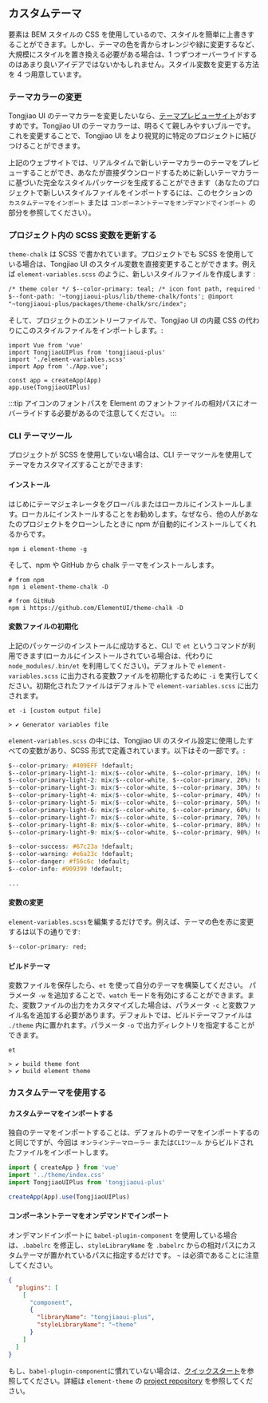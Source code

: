 ## カスタムテーマ

要素は BEM スタイルの CSS を使用しているので、スタイルを簡単に上書きすることができます。しかし、テーマの色を青からオレンジや緑に変更するなど、大規模にスタイルを置き換える必要がある場合は、1 つずつオーバーライドするのはあまり良いアイデアではないかもしれません。スタイル変数を変更する方法を 4 つ用意しています。

### テーマカラーの変更

Tongjiao UI のテーマカラーを変更したいなら、[テーマプレビューサイト](https://elementui.github.io/theme-chalk-preview/#/en-US)がおすすめです。Tongjiao UI のテーマカラーは、明るくて親しみやすいブルーです。これを変更することで、Tongjiao UI をより視覚的に特定のプロジェクトに結びつけることができます。

上記のウェブサイトでは、リアルタイムで新しいテーマカラーのテーマをプレビューすることができ、あなたが直接ダウンロードするために新しいテーマカラーに基づいた完全なスタイルパッケージを生成することができます（あなたのプロジェクトで新しいスタイルファイルをインポートするには、このセクションの `カスタムテーマをインポート` または `コンポーネントテーマをオンデマンドでインポート` の部分を参照してください）。

### プロジェクト内の SCSS 変数を更新する

`theme-chalk` は SCSS で書かれています。プロジェクトでも SCSS を使用している場合は、Tongjiao UI のスタイル変数を直接変更することができます。例えば `element-variables.scss` のように、新しいスタイルファイルを作成します :

```html
/* theme color */ $--color-primary: teal; /* icon font path, required */
$--font-path: '~tongjiaoui-plus/lib/theme-chalk/fonts'; @import
"~tongjiaoui-plus/packages/theme-chalk/src/index";
```

そして、プロジェクトのエントリーファイルで、Tongjiao UI の内蔵 CSS の代わりにこのスタイルファイルをインポートします。:

```JS
import Vue from 'vue'
import TongjiaoUIPlus from 'tongjiaoui-plus'
import './element-variables.scss'
import App from './App.vue';

const app = createApp(App)
app.use(TongjiaoUIPlus)
```

:::tip
アイコンのフォントパスを Element のフォントファイルの相対パスにオーバーライドする必要があるので注意してください。
:::

### CLI テーマツール

プロジェクトが SCSS を使用していない場合は、CLI テーマツールを使用してテーマをカスタマイズすることができます:

#### <strong>インストール</strong>

はじめにテーマジェネレータをグローバルまたはローカルにインストールします。ローカルにインストールすることをお勧めします。なぜなら、他の人があなたのプロジェクトをクローンしたときに npm が自動的にインストールしてくれるからです。

```shell
npm i element-theme -g
```

そして、npm や GitHub から chalk テーマをインストールします。

```shell
# from npm
npm i element-theme-chalk -D

# from GitHub
npm i https://github.com/ElementUI/theme-chalk -D
```

#### <strong>変数ファイルの初期化</strong>

上記のパッケージのインストールに成功すると、CLI で `et` というコマンドが利用できます(ローカルにインストールされている場合は、代わりに `node_modules/.bin/et` を利用してください)。デフォルトで `element-variables.scss` に出力される変数ファイルを初期化するために `-i` を実行してください。初期化されたファイルはデフォルトで `element-variables.scss` に出力されます。

```shell
et -i [custom output file]

> ✔ Generator variables file
```

`element-variables.scss` の中には、Tongjiao UI のスタイル設定に使用したすべての変数があり、SCSS 形式で定義されています。以下はその一部です。:

```css
$--color-primary: #409EFF !default;
$--color-primary-light-1: mix($--color-white, $--color-primary, 10%) !default; /* 53a8ff */
$--color-primary-light-2: mix($--color-white, $--color-primary, 20%) !default; /* 66b1ff */
$--color-primary-light-3: mix($--color-white, $--color-primary, 30%) !default; /* 79bbff */
$--color-primary-light-4: mix($--color-white, $--color-primary, 40%) !default; /* 8cc5ff */
$--color-primary-light-5: mix($--color-white, $--color-primary, 50%) !default; /* a0cfff */
$--color-primary-light-6: mix($--color-white, $--color-primary, 60%) !default; /* b3d8ff */
$--color-primary-light-7: mix($--color-white, $--color-primary, 70%) !default; /* c6e2ff */
$--color-primary-light-8: mix($--color-white, $--color-primary, 80%) !default; /* d9ecff */
$--color-primary-light-9: mix($--color-white, $--color-primary, 90%) !default; /* ecf5ff */

$--color-success: #67c23a !default;
$--color-warning: #e6a23c !default;
$--color-danger: #f56c6c !default;
$--color-info: #909399 !default;

...
```

#### <strong>変数の変更</strong>

`element-variables.scss`を編集するだけです。例えば、テーマの色を赤に変更するは以下の通りです:

```CSS
$--color-primary: red;
```

#### <strong>ビルドテーマ</strong>

変数ファイルを保存したら、`et` を使って自分のテーマを構築してください。 パラメータ `-w` を追加することで、`watch` モードを有効にすることができます。また、変数ファイルの出力をカスタマイズした場合は、パラメータ `-c` と変数ファイル名を追加する必要があります。デフォルトでは、ビルドテーマファイルは `./theme` 内に置かれます。パラメータ `-o` で出力ディレクトリを指定することができます。

```shell
et

> ✔ build theme font
> ✔ build element theme
```

### カスタムテーマを使用する

#### <strong>カスタムテーマをインポートする</strong>

独自のテーマをインポートすることは、デフォルトのテーマをインポートするのと同じですが、今回は `オンラインテーマローラー` または`CLIツール` からビルドされたファイルをインポートします。

```javascript
import { createApp } from 'vue'
import '../theme/index.css'
import TongjiaoUIPlus from 'tongjiaoui-plus'

createApp(App).use(TongjiaoUIPlus)
```

#### <strong>コンポーネントテーマをオンデマンドでインポート</strong>

オンデマンドインポートに `babel-plugin-component` を使用している場合は、`.babelrc` を修正し、`styleLibraryName` を `.babelrc` からの相対パスにカスタムテーマが置かれているパスに指定するだけです。 `~` は必須であることに注意してください。

```json
{
  "plugins": [
    [
      "component",
      {
        "libraryName": "tongjiaoui-plus",
        "styleLibraryName": "~theme"
      }
    ]
  ]
}
```

もし、`babel-plugin-component`に慣れていない場合は、<a href="./#/en-US/component/quickstart">クイックスタート</a>を参照してください。詳細は `element-theme` の [project repository](https://github.com/ElementUI/element-theme) を参照してください。
